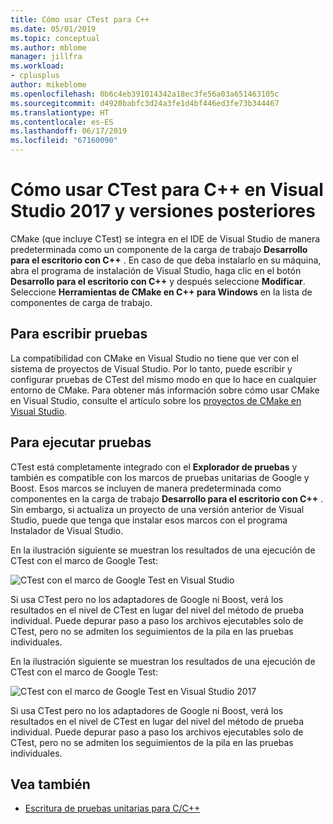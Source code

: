 ```yaml
---
title: Cómo usar CTest para C++
ms.date: 05/01/2019
ms.topic: conceptual
ms.author: mblome
manager: jillfra
ms.workload:
- cplusplus
author: mikeblome
ms.openlocfilehash: 0b6c4eb391014342a18ec3fe56a03a651463105c
ms.sourcegitcommit: d4920babfc3d24a3fe1d4bf446ed3fe73b344467
ms.translationtype: HT
ms.contentlocale: es-ES
ms.lasthandoff: 06/17/2019
ms.locfileid: "67160090"
---
```

# <a name="how-to-use-ctest-for-c-in-visual-studio-2017-and-later"></a>Cómo usar CTest para C++ en Visual Studio 2017 y versiones posteriores

CMake (que incluye CTest) se integra en el IDE de Visual Studio de manera predeterminada como un componente de la carga de trabajo **Desarrollo para el escritorio con C++** . En caso de que deba instalarlo en su máquina, abra el programa de instalación de Visual Studio, haga clic en el botón **Desarrollo para el escritorio con C++** y después seleccione **Modificar**. Seleccione **Herramientas de CMake en C++ para Windows** en la lista de componentes de carga de trabajo.

## <a name="to-write-tests"></a>Para escribir pruebas

La compatibilidad con CMake en Visual Studio no tiene que ver con el sistema de proyectos de Visual Studio. Por lo tanto, puede escribir y configurar pruebas de CTest del mismo modo en que lo hace en cualquier entorno de CMake. Para obtener más información sobre cómo usar CMake en Visual Studio, consulte el artículo sobre los [proyectos de CMake en Visual Studio](/cpp/build/cmake-projects-in-visual-studio).

## <a name="to-run-tests"></a>Para ejecutar pruebas

CTest está completamente integrado con el **Explorador de pruebas** y también es compatible con los marcos de pruebas unitarias de Google y Boost. Esos marcos se incluyen de manera predeterminada como componentes en la carga de trabajo **Desarrollo para el escritorio con C++** . Sin embargo, si actualiza un proyecto de una versión anterior de Visual Studio, puede que tenga que instalar esos marcos con el programa Instalador de Visual Studio.

En la ilustración siguiente se muestran los resultados de una ejecución de CTest con el marco de Google Test:

![CTest con el marco de Google Test en Visual Studio](media/ctest-test-explorer.png)

Si usa CTest pero no los adaptadores de Google ni Boost, verá los resultados en el nivel de CTest en lugar del nivel del método de prueba individual. Puede depurar paso a paso los archivos ejecutables solo de CTest, pero no se admiten los seguimientos de la pila en las pruebas individuales.

En la ilustración siguiente se muestran los resultados de una ejecución de CTest con el marco de Google Test:

![CTest con el marco de Google Test en Visual Studio 2017](media/ctest-test-explorer.png)

Si usa CTest pero no los adaptadores de Google ni Boost, verá los resultados en el nivel de CTest en lugar del nivel del método de prueba individual. Puede depurar paso a paso los archivos ejecutables solo de CTest, pero no se admiten los seguimientos de la pila en las pruebas individuales.

## <a name="see-also"></a>Vea también

- [Escritura de pruebas unitarias para C/C++](writing-unit-tests-for-c-cpp.md)
